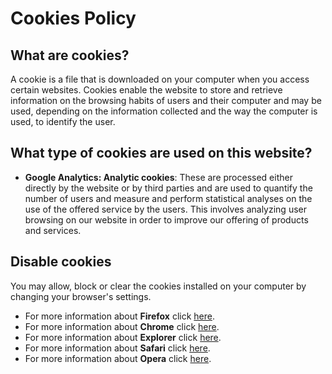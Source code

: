 
# Cookies Policy
## What are cookies?
A cookie is a file that is downloaded on your computer when you access certain websites. Cookies enable the website to store and retrieve information on the browsing habits of users and their computer and may be used, depending on the information collected and the way the computer is used, to identify the user.

## What type of cookies are used on this website?
- **Google Analytics: Analytic cookies**: These are processed either directly by the website or by third parties and are used to quantify the number of users and measure and perform statistical analyses on the use of the offered service by the users. This involves analyzing user browsing on our website in order to improve our offering of products and services.

## Disable cookies
You may allow, block or clear the cookies installed on your computer by changing your browser's settings.
- For more information about **Firefox** click <a href="https://support.mozilla.org/en-US/kb/cookies-information-websites-store-on-your-computer">here</a>. 
- For more information about **Chrome** click <a href="https://support.google.com/chrome/answer/95647?hl=en">here</a>.
- For more information about **Explorer** click <a href="https://support.microsoft.com/en-us/help/17442/windows-internet-explorer-delete-manage-cookies#ie=ie-11">here</a>.
- For more information about **Safari** click <a href="https://support.apple.com/en-us/HT201265">here</a>.
- For more information about **Opera** click <a href="https://help.opera.com/en/latest/web-preferences/#cookies">here</a>.